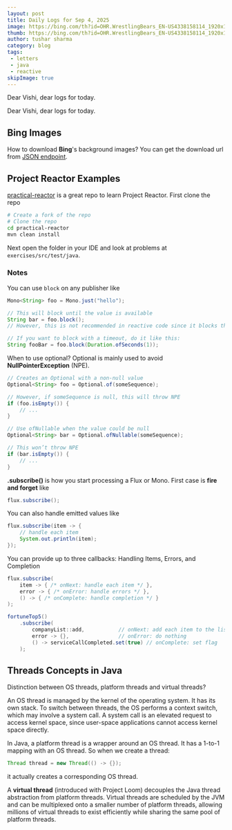 ```yaml
---
layout: post
title: Daily Logs for Sep 4, 2025
image: https://bing.com/th?id=OHR.WrestlingBears_EN-US4338158114_1920x1080.jpg&rf=LaDigue_1920x1080.jpg&pid=hp&w=437
thumb: https://bing.com/th?id=OHR.WrestlingBears_EN-US4338158114_1920x1080.jpg&rf=LaDigue_1920x1080.jpg&pid=hp&w=437
author: tushar sharma
category: blog
tags:
 - letters
 - java
 - reactive
skipImage: true
---
```


Dear Vishi, dear logs for today.<!-- truncate_here -->

Dear Vishi, dear logs for today.

## Bing Images

How to download **Bing**'s background images? You can get the download url from [JSON endpoint](http://www.bing.com/HPImageArchive.aspx?format=js&idx=0&n=1&mkt=en-US).

## Project Reactor Examples

[practical-reactor](https://github.com/schananas/practical-reactor) is a great repo to learn Project Reactor. First clone the repo

```bash
# Create a fork of the repo
# Clone the repo
cd practical-reactor
mvn clean install
```

Next open the folder in your IDE and look at problems at `exercises/src/test/java`.

### Notes

You can use `block` on any publisher like

```java
Mono<String> foo = Mono.just("hello");

// This will block until the value is available
String bar = foo.block();  
// However, this is not recommended in reactive code since it blocks the thread

// If you want to block with a timeout, do it like this:
String fooBar = foo.block(Duration.ofSeconds(1));
```

When to use optional? Optional is mainly used to avoid **NullPointerException** (NPE).

```java
// Creates an Optional with a non-null value
Optional<String> foo = Optional.of(someSequence);

// However, if someSequence is null, this will throw NPE
if (foo.isEmpty()) {
    // ...
}

// Use ofNullable when the value could be null
Optional<String> bar = Optional.ofNullable(someSequence);

// This won’t throw NPE
if (bar.isEmpty()) {
    // ...
}

```

**.subscribe()** is how you start processing a Flux or Mono. First case is **fire and forget** like 

```java
flux.subscribe();
``` 

You can also handle emitted values like

```java
flux.subscribe(item -> {
    // handle each item
    System.out.println(item);
});
```

You can provide up to three callbacks: Handling Items, Errors, and Completion

```java
flux.subscribe(
    item -> { /* onNext: handle each item */ },
    error -> { /* onError: handle errors */ },
    () -> { /* onComplete: handle completion */ }
);

fortuneTop5()
    .subscribe(
        companyList::add,           // onNext: add each item to the list
        error -> {},                // onError: do nothing
        () -> serviceCallCompleted.set(true) // onComplete: set flag
    );
```

## Threads Concepts in Java

Distinction between OS threads, platform threads and virtual threads? 

An OS thread is managed by the kernel of the operating system. It has its own stack. To switch between threads, the OS performs a context switch, which may involve a system call. A system call is an elevated request to access kernel space, since user-space applications cannot access kernel space directly.

In Java, a platform thread is a wrapper around an OS thread. It has a 1-to-1 mapping with an OS thread. So when we create a thread:

```java
Thread thread = new Thread(() -> {});
```

it actually creates a corresponding OS thread.

A **virtual thread** (introduced with Project Loom) decouples the Java thread abstraction from platform threads. Virtual threads are scheduled by the JVM and can be multiplexed onto a smaller number of platform threads, allowing millions of virtual threads to exist efficiently while sharing the same pool of platform threads.


